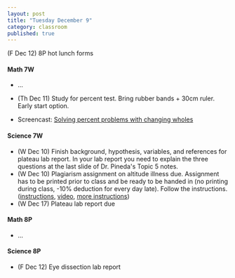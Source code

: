 ```yaml
---
layout: post
title: "Tuesday December 9"
category: classroom
published: true
---
```

(F Dec 12) 8P hot lunch forms

#### Math 7W
* ...
* (Th Dec 11) Study for percent test. Bring rubber bands + 30cm ruler. Early start option.

* Screencast: <a href="https://www.youtube.com/watch?v=OkUkFziR3Cc">Solving percent problems with changing wholes</a>

#### Science 7W
* (W Dec 10) Finish background, hypothesis, variables, and references for plateau lab report. In your lab report you need to explain the three questions at the last slide of Dr. Pineda's Topic 5 notes.
* (W Dec 10) Plagiarism assignment on altitude illness due. Assignment has to be printed prior to class and be ready to be handed in (no printing during class, -10% deduction for every day late). Follow the instructions. ([instructions](https://www.dropbox.com/s/1itp2t9bc6txllf/Plagiarism%20Assignment%20on%20altitude%20illness.pdf?dl=0), [video](http://youtu.be/KUPNCBQw4o0), [more instructions](https://www.dropbox.com/s/372smqdc3lqz683/Instructions%20for%20finishing%20plagiarism%20assignment.pdf?dl=0))
* (W Dec 17) Plateau lab report due

#### Math 8P
* ...

#### Science 8P
* (F Dec 12) Eye dissection lab report
